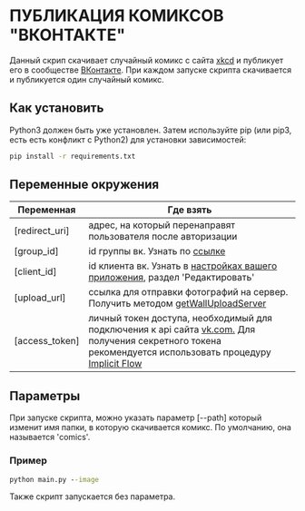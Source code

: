 # ПУБЛИКАЦИЯ КОМИКСОВ "ВКОНТАКТЕ"

Данный скрип скачивает случайный комикс с сайта [xkcd](https://xkcd.com) и публикует его в сообществе [ВКонтакте](https://vk.com/club220987965). При каждом запуске скрипта скачивается и публикуется один случайный комикс.

## Как установить

Python3 должен быть уже установлен. Затем используйте pip (или pip3, есть есть конфликт с Python2) для установки зависимостей:

```cmd
pip install -r requirements.txt
```

## Переменные окружения

| Переменная | Где взять |
|----------|----------|
| [redirect_uri] | адрес, на который перенаправят пользователя после авторизации |
| [group_id] | id группы вк. Узнать по [ссылке](https://regvk.com/id/)  |
| [client_id] | id клиента вк. Узнать в [настройках вашего приложения](https://vk.com/apps?act=manage), раздел 'Редактировать'  |
| [upload_url] | ссылка для отправки фотографий на сервер. Получить методом [getWallUploadServer](https://vk.com/dev/photos.getWallUploadServer) |
| [access_token] | личный токен доступа, необходимый для подключения к api сайта [vk.com.](https://vk.com/) Для получения секретного токена рекомендуется использовать процедуру [Implicit Flow](https://vk.com/dev/implicit_flow_user) |

## Параметры

При запуске скрипта, можно указать параметр [--path] который изменит имя папки, в которую скачивается комикс. По умолчанию, она называется 'comics'.

### Пример

```cmd
python main.py --image
```

Также скрипт запускается без параметра.
